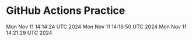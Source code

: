 # GitHub Actions Practice
Mon Nov 11 14:14:24 UTC 2024
Mon Nov 11 14:16:50 UTC 2024
Mon Nov 11 14:21:29 UTC 2024
